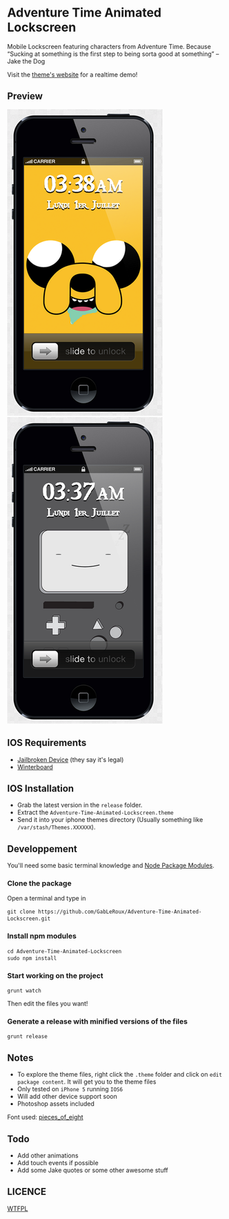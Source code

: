 # Adventure Time Animated Lockscreen

Mobile Lockscreen featuring characters from Adventure Time. Because “Sucking at something is the first step to being sorta good at something” –Jake the Dog

Visit the [theme's website](http://GabLeRoux.github.com/Adventure-Time-Animated-Lockscreen) for a realtime demo!


## Preview

![Jake the dog preview](https://github.com/GabLeRoux/Adventure-Time-Animated-Lockscreen/raw/master/preview/jake.png) ![BMO preview](https://github.com/GabLeRoux/Adventure-Time-Animated-Lockscreen/raw/master/preview/bmo.png)


## IOS Requirements
- [Jailbroken Device](http://en.wikipedia.org/wiki/IOS_jailbreaking) (they say it's legal)
- [Winterboard](http://cydia.saurik.com/package/winterboard)


## IOS Installation

* Grab the latest version in the `release` folder.
* Extract the `Adventure-Time-Animated-Lockscreen.theme` 
* Send it into your iphone themes directory (Usually something like `/var/stash/Themes.XXXXXX`).


## Developpement
You'll need some basic terminal knowledge and [Node Package Modules](https://npmjs.org/).

### Clone the package
Open a terminal and type in

	git clone https://github.com/GabLeRoux/Adventure-Time-Animated-Lockscreen.git

### Install npm modules

	cd Adventure-Time-Animated-Lockscreen
	sudo npm install

### Start working on the project

	grunt watch

Then edit the files you want!

### Generate a release with minified versions of the files

	grunt release


## Notes

* To explore the theme files, right click the `.theme` folder and click on `edit package content`. It will get you to the theme files
* Only tested on `iPhone 5` running `IOS6`
* Will add other device support soon
* Photoshop assets included

Font used: [pieces_of_eight](http://www.dafont.com/pieces-of-eight.font)


## Todo

* Add other animations
* Add touch events if possible
* Add some Jake quotes or some other awesome stuff


## LICENCE

[WTFPL](http://www.wtfpl.net/txt/copying/)